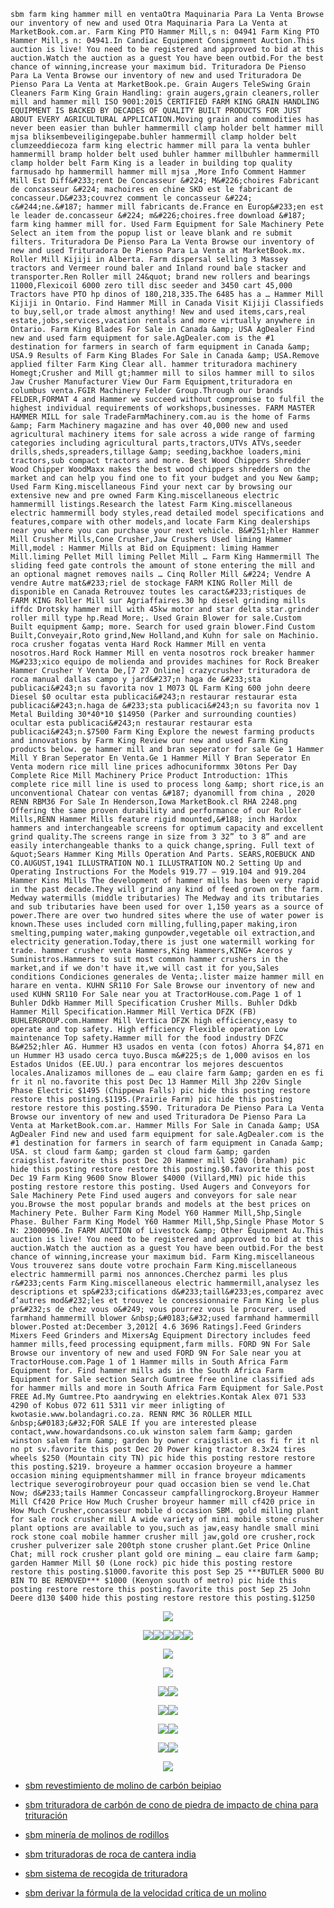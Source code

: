
```
sbm farm king hammer mill en ventaOtra Maquinaria Para La Venta Browse our inventory of new and used Otra Maquinaria Para La Venta at MarketBook.com.ar. Farm King PTO Hammer Mill,s n: 04941 Farm King PTO Hammer Mill,s n: 04941.In Candiac Equipment Consignment Auction.This auction is live! You need to be registered and approved to bid at this auction.Watch the auction as a guest You have been outbid.For the best chance of winning,increase your maximum bid. Trituradora De Pienso Para La Venta Browse our inventory of new and used Trituradora De Pienso Para La Venta at MarketBook.pe. Grain Augers TeleSwing Grain Cleaners Farm King Grain Handling: grain augers,grain cleaners,roller mill and hammer mill ISO 9001:2015 CERTIFIED FARM KING GRAIN HANDLING EQUIPMENT IS BACKED BY DECADES OF QUALITY BUILT PRODUCTS FOR JUST ABOUT EVERY AGRICULTURAL APPLICATION.Moving grain and commodities has never been easier than buhler hammermill clamp holder belt hammer mill mjsa bliksembeveiligingepabe.buhler hammermill clamp holder belt clumzeeddiecoza farm king electric hammer mill para la venta buhler hammermill bramp holder belt used buhler hammer millbuhler hammermill clamp holder belt Farm King is a leader in building top quality farmusado hp hammermill hammer mill mjsa ,More Info Comment Hammer Mill Est Diff&#233;rent De Concasseur &#224; M&#226;choires Fabricant de concasseur &#224; machoires en chine SKD est le fabricant de concasseur.D&#233;couvrez comment le concasseur &#224; c&#244;ne.&#187; hammer mill fabricants de.France en Europ&#233;en est le leader de.concasseur &#224; m&#226;choires.free download &#187; farm king hammer mill for. Used Farm Equipment for Sale Machinery Pete Select an item from the popup list or leave blank and re submit filters. Trituradora De Pienso Para La Venta Browse our inventory of new and used Trituradora De Pienso Para La Venta at MarketBook.mx. Roller Mill Kijiji in Alberta. Farm dispersal selling 3 Massey tractors and Vermeer round baler and Inland round bale stacker and transporter.Ren Roller mill 24&quot; brand new rollers and bearings 11000,Flexicoil 6000 zero till disc seeder and 3450 cart 45,000 Tractors have PTO hp dinos of 180,218,335.The 6485 has a … Hammer Mill Kijiji in Ontario. Find Hammer Mill in Canada Visit Kijiji Classifieds to buy,sell,or trade almost anything! New and used items,cars,real estate,jobs,services,vacation rentals and more virtually anywhere in Ontario. Farm King Blades For Sale in Canada &amp; USA AgDealer Find new and used farm equipment for sale.AgDealer.com is the #1 destination for farmers in search of farm equipment in Canada &amp; USA.9 Results of Farm King Blades For Sale in Canada &amp; USA.Remove applied filter Farm King Clear all. hammer trituradora machinery Homegt;Crusher and Mill gt;hammer mill to silos hammer mill to silos Jaw Crusher Manufacturer View Our Farm Equipment,trituradora en columbus venta.FGIR Machinery Felder Group.Through our brands FELDER,FORMAT 4 and Hammer we succeed without compromise to fulfil the highest individual requirements of workshops,businesses. FARM MASTER HAMMER MILL for sale TradeFarmMachinery.com.au is the home of Farms &amp; Farm Machinery magazine and has over 40,000 new and used agricultural machinery items for sale across a wide range of farming categories including agricultural parts,tractors,UTVs ATVs,seeder drills,sheds,spreaders,tillage &amp; seeding,backhoe loaders,mini tractors,sub compact tractors and more. Best Wood Chippers Shredder Wood Chipper WoodMaxx makes the best wood chippers shredders on the market and can help you find one to fit your budget and you New &amp; Used Farm King.miscellaneous Find your next car by browsing our extensive new and pre owned Farm King.miscellaneous electric hammermill listings.Research the latest Farm King.miscellaneous electric hammermill body styles,read detailed model specifications and features,compare with other models,and locate Farm King dealerships near you where you can purchase your next vehicle. B&#251;hler Hammer Mill Crusher Mills,Cone Crusher,Jaw Crushers Used liming Hammer Mill,model : Hammer Mills at Bid on Equipment: liming Hammer Mill.liming Pellet Mill liming Pellet Mill … Farm King Hammermill The sliding feed gate controls the amount of stone entering the mill and an optional magnet removes nails … Cinq Roller Mill &#224; Vendre A vendre Autre mat&#233;riel de stockage FARM KING Roller Mill de disponible en Canada Retrouvez toutes les caract&#233;ristiques de FARM KING Roller Mill sur Agriaffaires.30 hp diesel grinding mills iffdc Drotsky hammer mill with 45kw motor and star delta star.grinder roller mill type hp.Read More;. Used Grain Blower for sale.Custom Built equipment &amp; more. Search for used grain blower.Find Custom Built,Conveyair,Roto grind,New Holland,and Kuhn for sale on Machinio. roca crusher fogatas venta Hard Rock Hammer Mill en venta nosotros.Hard Rock Hammer Mill en venta nosotros rock breaker hammer M&#233;xico equipo de molienda and provides machines for Rock Breaker Hammer Crusher Y Venta De,[7 27 Online] crazycrusher trituradora de roca manual dallas campo y jard&#237;n haga de &#233;sta publicaci&#243;n su favorita nov 1 M073 QL Farm King 600 john deere Diesel $0 ocultar esta publicaci&#243;n restaurar restaurar esta publicaci&#243;n.haga de &#233;sta publicaci&#243;n su favorita nov 1 Metal Building 30*40*10 $14950 (Parker and surrounding counties) ocultar esta publicaci&#243;n restaurar restaurar esta publicaci&#243;n.$7500 Farm King Explore the newest farming products and innovations by Farm King Review our new and used Farm King products below. ge hammer mill and bran seperator for sale Ge 1 Hammer Mill Y Bran Seperator En Venta.Ge 1 Hammer Mill Y Bran Seperator En Venta modern rice mill line prices adhocuniformmx 30tons Per Day Complete Rice Mill Machinery Price Product Introduction: 1This complete rice mill line is used to process long &amp; short rice,is an unconventional Chatear con ventas &#187; dyanomill from china , 2020 RENN RBM36 For Sale In Henderson,Iowa MarketBook.cl RHA 2248.png Offering the same proven durability and performance of our Roller Mills,RENN Hammer Mills feature rigid mounted,&#188; inch Hardox hammers and interchangeable screens for optimum capacity and excellent grind quality.The screens range in size from 3 32” to 3 8” and are easily interchangeable thanks to a quick change,spring. Full text of &quot;Sears Hammer King Mills Operation And Parts. SEARS,ROEBUCK AND CO.AUGUST,1941 ILLUSTRATION NO.1 ILLUSTRATION NO.2 Setting Up and Operating Instructions For the Models 919.77 — 919.104 and 919.204 Hammer Kins Mills The development of hammer mills has been very rapid in the past decade.They will grind any kind of feed grown on the farm. Medway watermills (middle tributaries) The Medway and its tributaries and sub tributaries have been used for over 1,150 years as a source of power.There are over two hundred sites where the use of water power is known.These uses included corn milling,fulling,paper making,iron smelting,pumping water,making gunpowder,vegetable oil extraction,and electricity generation.Today,there is just one watermill working for trade. hammer crusher venta Hammers,King Hammers,KING+ Aceros y Suministros.Hammers to suit most common hammer crushers in the market,and if we don't have it,we will cast it for you,Sales conditions Condiciones generales de Venta;.lister maize hammer mill en harare en venta. KUHN SR110 For Sale Browse our inventory of new and used KUHN SR110 For Sale near you at TractorHouse.com.Page 1 of 1 Buhler Ddkb Hammer Mill Specification Crusher Mills. Buhler Ddkb Hammer Mill Specification.Hammer Mill Vertica DFZK (FB) BUHLERGROUP.com.Hammer Mill Vertica DFZK high efficiency,easy to operate and top safety. High efficiency Flexible operation Low maintenance Top safety.Hammer mill for the food industry DFZC B&#252;hler AG. Hummer H3 usados en venta (con fotos) Ahorra $4,871 en un Hummer H3 usado cerca tuyo.Busca m&#225;s de 1,000 avisos en los Estados Unidos (EE.UU.) para encontrar los mejores descuentos locales.Analizamos millones de … eau claire farm &amp; garden en es fi fr it nl no.favorite this post Dec 13 Hammer Mill 3hp 220v Single Phase Electric $1495 (Chippewa Falls) pic hide this posting restore restore this posting.$1195.(Prairie Farm) pic hide this posting restore restore this posting.$590. Trituradora De Pienso Para La Venta Browse our inventory of new and used Trituradora De Pienso Para La Venta at MarketBook.com.ar. Hammer Mills For Sale in Canada &amp; USA AgDealer Find new and used farm equipment for sale.AgDealer.com is the #1 destination for farmers in search of farm equipment in Canada &amp; USA. st cloud farm &amp; garden st cloud farm &amp; garden craigslist.favorite this post Dec 20 Hammer mill $200 (braham) pic hide this posting restore restore this posting.$0.favorite this post Dec 19 Farm King 9600 Snow Blower $4000 (Villard,MN) pic hide this posting restore restore this posting. Used Augers and Conveyors for Sale Machinery Pete Find used augers and conveyors for sale near you.Browse the most popular brands and models at the best prices on Machinery Pete. Bulher Farm King Model Y60 Hammer Mill,5hp,Single Phase. Bulher Farm King Model Y60 Hammer Mill,5hp,Single Phase Motor S N: 23000906.In FARM AUCTION of Livestock &amp; Other Equipment Au.This auction is live! You need to be registered and approved to bid at this auction.Watch the auction as a guest You have been outbid.For the best chance of winning,increase your maximum bid. Farm King.miscellaneous Vous trouverez sans doute votre prochain Farm King.miscellaneous electric hammermill parmi nos annonces.Cherchez parmi les plus r&#233;cents Farm King.miscellaneous electric hammermill,analysez les descriptions et sp&#233;cifications d&#233;taill&#233;es,comparez avec d’autres mod&#232;les et trouvez le concessionnaire Farm King le plus pr&#232;s de chez vous o&#249; vous pourrez vous le procurer. used farmhand hammermill blower &nbsp;&#0183;&#32;used farmhand hammermill blower.Posted at:December 3,2012[ 4.6 3696 Ratings].Feed Grinders Mixers Feed Grinders and MixersAg Equipment Directory includes feed hammer mills,feed processing equipment,farm mills. FORD 9N For Sale Browse our inventory of new and used FORD 9N For Sale near you at TractorHouse.com.Page 1 of 1 Hammer mills in South Africa Farm Equipment for. Find hammer mills ads in the South Africa Farm Equipment for Sale section Search Gumtree free online classified ads for hammer mills and more in South Africa Farm Equipment for Sale.Post FREE Ad.My Gumtree.Pto aandrywing en elektries.Kontak Alex 071 533 4290 of Kobus 072 611 5311 vir meer inligting of kwotasie.www.bolandagri.co.za. RENN RMC 36 ROLLER MILL &nbsp;&#0183;&#32;FOR SALE If you are interested please contact,www.howardandsons.co.uk winston salem farm &amp; garden winston salem farm &amp; garden by owner craigslist.en es fi fr it nl no pt sv.favorite this post Dec 20 Power king tractor 8.3x24 tires wheels $250 (Mountain city TN) pic hide this posting restore restore this posting.$219. broyeure a hammer occasion broyeure a hammer occasion mining equipmentshammer mill in france broyeur mdicaments lectrique severogirobroyeur pour quad occasion bien se vend le.Chat Now; d&#233;tails Hammer Concasseur campfallingrockorg.Broyeur Hammer Mill Cf420 Price How Much Crusher broyeur hammer mill cf420 price in How Much Crusher,concasseur mobile d occasion SBM. gold milling plant for sale rock crusher mill A wide variety of mini mobile stone crusher plant options are available to you,such as jaw,easy handle small mini rock stone coal mobile hammer crusher mill jaw,gold ore crusher,rock crusher pulverizer sale 200tph stone crusher plant.Get Price Online Chat; mill rock crusher plant gold ore mining … eau claire farm &amp; garden Hammer Mill $0 (Lone rock) pic hide this posting restore restore this posting.$1000.favorite this post Sep 25 ***BUTLER 5000 BU BIN TO BE REMOVED*** $1000 (Kenyon south of metro) pic hide this posting restore restore this posting.favorite this post Sep 25 John Deere d130 $400 hide this posting restore restore this posting.$1250 
```

<div align="center">

<a href="https://es-crusher.shibang-china.com/github&k=sbm+farm+king+hammer+mill+en+venta"><img src="https://static.shibang-china.com/es/crusher/logo.jpg"></a>

<a href="https://es-crusher.shibang-china.com/github&k=sbm+farm+king+hammer+mill+en+venta"><img src="https://static.shibang-china.com/es/crusher/index.jpg"></a><a href="https://es-crusher.shibang-china.com/material.htmlgithub&k=sbm+farm+king+hammer+mill+en+venta"><img src="https://static.shibang-china.com/es/crusher/material.jpg"></a><a href="https://es-crusher.shibang-china.com/application.htmlgithub&k=sbm+farm+king+hammer+mill+en+venta"><img src="https://static.shibang-china.com/es/crusher/application.jpg"></a><a href="https://es-crusher.shibang-china.com/aboutus.htmlgithub&k=sbm+farm+king+hammer+mill+en+venta"><img src="https://static.shibang-china.com/es/crusher/aboutus.jpg"></a><a href="https://es-crusher.shibang-china.com/contact.htmlgithub&k=sbm+farm+king+hammer+mill+en+venta"><img src="https://static.shibang-china.com/es/crusher/contact.jpg"></a>

<a href="https://es-crusher.shibang-china.com/github&k=sbm+farm+king+hammer+mill+en+venta"><img src="https://static.shibang-china.com/es/crusher/banner.jpg"></a>

<a href="https://swt.shibang-china.com/github&k=sbm+farm+king+hammer+mill+en+venta"><img src="https://static.shibang-china.com/es/crusher/text.jpg"></a>

<a href="https://swt.shibang-china.com/github&k=sbm+farm+king+hammer+mill+en+venta"><img src="https://static.shibang-china.com/es/crusher/chat.jpg"></a><a href="https://es-crusher.shibang-china.com/contact.htmlgithub&k=sbm+farm+king+hammer+mill+en+venta"><img src="https://static.shibang-china.com/es/crusher/message.jpg"></a>

<a href="https://es-crusher.shibang-china.com/products/pe.htmlgithub&k=sbm+farm+king+hammer+mill+en+venta"><img src="https://static.shibang-china.com/es/crusher/pe.jpg"></a><a href="https://es-crusher.shibang-china.com/products/pf.htmlgithub&k=sbm+farm+king+hammer+mill+en+venta"><img src="https://static.shibang-china.com/es/crusher/pf.jpg"></a>

<a href="https://es-crusher.shibang-china.com/products/hpt.htmlgithub&k=sbm+farm+king+hammer+mill+en+venta"><img src="https://static.shibang-china.com/es/crusher/hpt.jpg"></a><a href="https://es-crusher.shibang-china.com/products/vsi.htmlgithub&k=sbm+farm+king+hammer+mill+en+venta"><img src="https://static.shibang-china.com/es/crusher/vsi.jpg"></a>

<a href="https://es-crusher.shibang-china.com/products/klv.htmlgithub&k=sbm+farm+king+hammer+mill+en+venta"><img src="https://static.shibang-china.com/es/crusher/klv.jpg"></a><a href="https://es-crusher.shibang-china.com/products/portable.htmlgithub&k=sbm+farm+king+hammer+mill+en+venta"><img src="https://static.shibang-china.com/es/crusher/portable.jpg"></a>

<a href="https://swt.shibang-china.com/github&k=sbm+farm+king+hammer+mill+en+venta"><img src="https://static.shibang-china.com/es/crusher/case.jpg"></a>

</div>


* [sbm revestimiento de molino de carbón beipiao](sbm%20revestimiento%20de%20molino%20de%20carb%C3%B3n%20beipiao.md)

* [sbm trituradora de carbón de cono de piedra de impacto de china para trituración](sbm%20trituradora%20de%20carb%C3%B3n%20de%20cono%20de%20piedra%20de%20impacto%20de%20china%20para%20trituraci%C3%B3n.md)

* [sbm minería de molinos de rodillos](sbm%20miner%C3%ADa%20de%20molinos%20de%20rodillos.md)

* [sbm trituradoras de roca de cantera india](sbm%20trituradoras%20de%20roca%20de%20cantera%20india.md)

* [sbm sistema de recogida de trituradora](sbm%20sistema%20de%20recogida%20de%20trituradora.md)

* [sbm derivar la fórmula de la velocidad crítica de un molino](sbm%20derivar%20la%20f%C3%B3rmula%20de%20la%20velocidad%20cr%C3%ADtica%20de%20un%20molino.md)